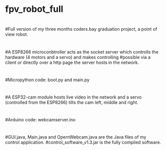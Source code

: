 # fpv_robot_full
# 
#Full version of my three months coders.bay graduation project, a point of view robot.
#
#A ESP8266 microconbtroller acts as the socket server which controlls the hardware (4 motors and a servo) and makes controlling #possible via a client or directly over a http page the server hosts in the network. 
#
#Micropython code: boot.py and main.py
#
#A ESP32-cam module hosts live video in the network and a servo (controlled from the ESP8266) tilts the cam left, middle and right.
#
#Arduino code: webcamserver.ino
#
#
#GUI.java, Main.java and OpernWebcam.java are the Java files of my control application.
#control_software_v1.3.jar is the fully compiled software.
